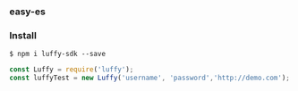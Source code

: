 ### easy-es

### Install

```shell
$ npm i luffy-sdk --save
```

```js
const Luffy = require('luffy');
const luffyTest = new Luffy('username', 'password','http://demo.com');
```


